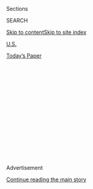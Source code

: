 <div id="app">

<div>

<div>

<div>

<div class="NYTAppHideMasthead css-1q2w90k e1suatyy0">

<div class="section css-ui9rw0 e1suatyy2">

<div class="css-eph4ug er09x8g0">

<div class="css-6n7j50">

</div>

<span class="css-1dv1kvn">Sections</span>

<div class="css-10488qs">

<span class="css-1dv1kvn">SEARCH</span>

</div>

[Skip to content](#site-content)[Skip to site
index](#site-index)

</div>

<div id="masthead-section-label" class="css-1wr3we4 eaxe0e00">

[U.S.](https://www.nytimes.com/section/us)

</div>

<div class="css-10698na e1huz5gh0">

</div>

</div>

<div id="masthead-bar-one" class="section hasLinks css-15hmgas e1csuq9d3">

<div class="css-uqyvli e1csuq9d0">

</div>

<div class="css-1uqjmks e1csuq9d1">

</div>

<div class="css-9e9ivx">

[](https://myaccount.nytimes.com/auth/login?response_type=cookie&client_id=vi)

</div>

<div class="css-1bvtpon e1csuq9d2">

[Today’s
Paper](https://www.nytimes.com/section/todayspaper)

</div>

</div>

</div>

</div>

<div data-aria-hidden="false">

<div id="site-content" data-role="main">

<div>

<div class="css-1aor85t" style="opacity:0.000000001;z-index:-1;visibility:hidden">

<div class="css-1hqnpie">

<div class="css-epjblv">

<span class="css-17xtcya">[U.S.](/section/us)</span><span class="css-x15j1o">|</span><span class="css-fwqvlz">Citing
Climate Change, Obama Rejects Construction of Keystone XL Oil
Pipeline</span>

</div>

<div class="css-k008qs">

<div class="css-1iwv8en">

<span class="css-18z7m18"></span>

<div>

</div>

</div>

<span class="css-1n6z4y">https://nyti.ms/1WCilTy</span>

<div class="css-1705lsu">

<div class="css-4xjgmj">

<div class="css-4skfbu" data-role="toolbar" data-aria-label="Social Media Share buttons, Save button, and Comments Panel with current comment count" data-testid="share-tools">

  - 
  - 
  - 
  - 
    
    <div class="css-6n7j50">
    
    </div>

  - 
  - 

</div>

</div>

</div>

</div>

</div>

</div>

<div class="css-13pd83m">

</div>

<div id="top-wrapper" class="css-1sy8kpn">

<div id="top-slug" class="css-l9onyx">

Advertisement

</div>

[Continue reading the main
story](#after-top)

<div class="ad top-wrapper" style="text-align:center;height:100%;display:block;min-height:250px">

<div id="top" class="place-ad" data-position="top" data-size-key="top">

</div>

</div>

<div id="after-top">

</div>

</div>

<div id="sponsor-wrapper" class="css-1hyfx7x">

<div id="sponsor-slug" class="css-19vbshk">

Supported by

</div>

[Continue reading the main
story](#after-sponsor)

<div id="sponsor" class="ad sponsor-wrapper" style="text-align:center;height:100%;display:block">

</div>

<div id="after-sponsor">

</div>

</div>

<div class="css-1vkm6nb ehdk2mb0">

# Citing Climate Change, Obama Rejects Construction of Keystone XL Oil Pipeline

</div>

![<span class="css-16f3y1r e13ogyst0">The president said the Keystone XL
oil pipeline would not be built, ending a seven-year review of the
project, a subject of climate policy
debate.</span><span class="css-cch8ym"><span class="css-1dv1kvn">Credit</span><span class="css-cnj6d5 e1z0qqy90" itemprop="copyrightHolder"><span class="css-1ly73wi e1tej78p0">Credit...</span><span>Mandel
Ngan/Agence France-Presse — Getty
Images</span></span></span>](https://static01.nyt.com/images/2015/11/07/us/07keystone-hp2/07keystone-hp2-videoSixteenByNine1050-v3.jpg)

<div class="css-xt80pu e12qa4dv0">

<div class="css-18e8msd">

<div class="css-vp77d3 epjyd6m0">

<div class="css-1baulvz">

By [<span class="css-1baulvz last-byline" itemprop="name">Coral
Davenport</span>](https://www.nytimes.com/by/coral-davenport)

</div>

</div>

  - Nov. 6,
    2015

  - 
    
    <div class="css-4xjgmj">
    
    <div class="css-d8bdto" data-role="toolbar" data-aria-label="Social Media Share buttons, Save button, and Comments Panel with current comment count" data-testid="share-tools">
    
      - 
      - 
      - 
      - 
        
        <div class="css-6n7j50">
        
        </div>
    
      - 
      - 
    
    </div>
    
    </div>

</div>

</div>

<div class="section meteredContent css-1r7ky0e" name="articleBody" itemprop="articleBody">

<div class="css-1fanzo5 StoryBodyCompanionColumn">

<div class="css-53u6y8">

WASHINGTON — President Obama announced on Friday that he had rejected
the request from a Canadian company to build the Keystone XL oil
pipeline, ending a seven-year review that had become a symbol of the
debate over his climate policies.

Mr. Obama’s denial of the proposed 1,179-mile pipeline, which would have
carried 800,000 barrels a day of carbon-heavy petroleum from the
Canadian oil sands to the Gulf Coast, comes as he seeks to build an
ambitious legacy on climate change.

“America is now a global leader when it comes to taking serious action
to fight climate change,” Mr. Obama said in remarks from the White
House. “And, frankly, approving this project would have undercut that
global leadership.”

The move was made ahead of a major [United Nations summit meeting on
climate
change](http://www.nytimes.com/news-event/un-climate-change-conference)
to be held in Paris in December, when Mr. Obama hopes to help broker a
historic agreement committing the world’s nations to enacting new
policies to counter global warming. While the rejection of the pipeline
is largely symbolic, Mr. Obama has sought to telegraph to other world
leaders that the United States is serious about acting on climate
change.

</div>

</div>

<div class="css-1fanzo5 StoryBodyCompanionColumn">

<div class="css-53u6y8">

The once-obscure Keystone project became a political symbol amid broader
clashes over energy, climate change and the economy. The rejection of a
single oil infrastructure project will have little impact on efforts to
reduce greenhouse gas pollution, but the pipeline plan gained an outsize
profile after environmental activists spent four years marching and
rallying against it in front of the White House and across the country.

Mr. Obama said that the pipeline has occupied what he called “an
overinflated role in our political discourse.”

“It has become a symbol too often used as a campaign cudgel by both
parties rather than a serious policy matter,” he said. “And all of this
obscured the fact that this pipeline would neither be a silver bullet
for the economy, as was promised by some, nor the express lane to
climate disaster proclaimed by others.”

Republicans and the oil industry had demanded that the president approve
the pipeline, which they said would create jobs and stimulate economic
growth. Many Democrats, particularly those in oil-producing states such
as North Dakota, also supported the project. In February, congressional
Democrats joined with Republicans in sending Mr. Obama a bill to speed
approval of the project, [but the president vetoed the
measure](http://www.nytimes.com/2015/02/25/us/politics/as-expected-obama-vetoes-keystone-xl-pipeline-bill.html "Times article").

</div>

</div>

<div class="css-1fanzo5 StoryBodyCompanionColumn">

<div class="css-53u6y8">

The rejection of the pipeline is one of several actions Mr. Obama has
taken as he intensifies his push on climate change in his last year in
office. In August, he announced his most significant climate policy, a
set of aggressive new regulations to cut emissions of planet-warming
carbon pollution from the nation’s power plants.

Both sides of the debate saw the Keystone rejection as a major symbolic
step, a sign that the president was willing to risk angering a
bipartisan majority of lawmakers in the pursuit of his environmental
agenda. And both supporters and critics of Mr. Obama saw the
surprisingly powerful influence of environmental activists in the
decision.

“Once the grass-roots movement on the Keystone pipeline mobilized, it
changed what it meant to the president,” said Douglas G. Brinkley, a
historian at Rice University who writes about presidential environmental
legacies. “It went from a routine infrastructure project to the symbol
of an era.”

Environmental activists cheered the decision as a vindication of their
influence.

“President Obama is the first world leader to reject a project because
of its effect on the climate,” said Bill McKibben, founder of the
activist group 350.org, which led the campaign against the pipeline.
“That gives him new stature as an environmental leader, and it
eloquently confirms the five years and millions of hours of work that
people of every kind put into this fight.”

Environmentalists had sought to block construction of the pipeline
because it would have provided a conduit for petroleum extracted from
the Canadian oil sands. The process of extracting that oil produces
about 17 percent more planet-warming greenhouse gases than the process
of extracting conventional
oil.

</div>

</div>

<div class="css-79elbk" data-testid="photoviewer-wrapper">

<div class="css-z3e15g" data-testid="photoviewer-wrapper-hidden">

</div>

<div class="css-1a48zt4 ehw59r15" data-testid="photoviewer-children">

![<span class="css-16f3y1r e13ogyst0" data-aria-hidden="true">Environmental
activists gathered on Friday outside the White House to thank the
president.</span><span class="css-cnj6d5 e1z0qqy90" itemprop="copyrightHolder"><span class="css-1ly73wi e1tej78p0">Credit...</span><span>Stephen
Crowley/The New York
Times</span></span>](https://static01.nyt.com/images/2015/11/07/us/07keystone-jp2/07keystone-jp2-articleLarge.jpg?quality=75&auto=webp&disable=upscale)

</div>

</div>

<div class="css-1fanzo5 StoryBodyCompanionColumn">

<div class="css-53u6y8">

But numerous State Department reviews concluded that construction of the
pipeline would have little impact on whether that type of oil was
burned, because it was already being extracted and moving to market via
rail and existing pipelines. In citing his reason for the decision, Mr.
Obama noted the State Department findings that construction of the
pipeline would not have created a significant number of new jobs,
lowered oil or gasoline prices or significantly reduced American
dependence on foreign oil.

</div>

</div>

<div class="css-1fanzo5 StoryBodyCompanionColumn">

<div class="css-53u6y8">

“From a market perspective, the industry can find a different way to
move that oil,” said Christine Tezak, an energy market analyst at
ClearView Energy Partners, a Washington firm. “How long it takes is just
a result of oil prices. If prices go up, companies will get the oil
out.”

However, a State Department review also found that demand for the oil
sands fuel would drop if oil prices fell below $65 a barrel, since
moving oil by rail is more expensive than using a pipeline. An
Environmental Protection Agency review of the project this year noted
that under such circumstances, construction of the pipeline could be
seen as contributing to emissions, since companies might be less likely
to move the oil via expensive rail when oil prices are low — but would
be more likely to move it cheaply via the pipeline. The price of oil has
plummeted this year, hovering at less than $50 a barrel.

The recent election of a new Canadian prime minister, Justin Trudeau,
may also have influenced Mr. Obama’s decision. Mr. Trudeau’s
predecessor, Stephen Harper, had pushed the issue as a top priority in
the relationship between the United States and Canada, personally urging
Mr. Obama to approve the project. Blocking the project during the Harper
administration would have bruised ties with a crucial ally.

While Mr. Trudeau also supports construction of the Keystone pipeline,
he has not made the issue central to Canada’s relationship with the
United States, and has criticized Mr. Harper for presenting Canada’s
position as an ultimatum, while not taking substantial action on climate
change related to the oil sands.

Mr. Trudeau did not raise the issue during his first post-election
conversation with Mr. Obama.

The construction would have had little impact on the nation’s economy. A
State Department analysis concluded that building the pipeline would
have created jobs, but the total number represented less than one-tenth
of 1 percent of the nation’s total employment. The analysis estimated
that Keystone would support 42,000 temporary jobs over its two-year
construction period — about 3,900 of them in construction and the rest
in indirect support jobs, such as food service. The department estimated
that the project would create about 35 permanent jobs.

Republicans and the oil industry criticized Mr. Obama for what they have
long said was his acquiescence to the pressure of activists and
environmentally minded political donors.

</div>

</div>

![<span class="css-16f3y1r e13ogyst0">As Washington debates Keystone XL,
here’s how the 1,179-mile pipeline became so
political.</span><span class="css-cch8ym"><span class="css-1dv1kvn">Credit</span><span class="css-cnj6d5 e1z0qqy90" itemprop="copyrightHolder"><span class="css-1ly73wi e1tej78p0">Credit...</span><span>Andrew
Cullen/Reuters</span></span></span>](https://static01.nyt.com/images/2015/02/12/us/12KEYSTONE2/12KEYSTONE2-videoSixteenByNine1050.jpg)

<div class="css-1fanzo5 StoryBodyCompanionColumn">

<div class="css-53u6y8">

“A decision this poorly made is not symbolic, but deeply cynical,” said
Senator Lisa Murkowski, the Alaska Republican who leads the Senate
Energy and Natural Resources Committee. “It does not rest on the facts —
it continues to distort them.”

</div>

</div>

<div class="css-1fanzo5 StoryBodyCompanionColumn">

<div class="css-53u6y8">

Jack Gerard, the head of the American Petroleum Institute, which lobbies
for oil companies, said in a statement, “Unfortunately for the majority
of Americans who have said they want the jobs and economic benefits
Keystone XL represents, the White House has placed political
calculations above sound science.”

Russ Girling, the president and chief executive of TransCanada, said in
a statement that the president’s decision was not consistent with the
State Department’s review. “Today, misplaced symbolism was chosen over
merit and science,” said Mr. Girling, whose company is based in Calgary,
Alberta. “Rhetoric won out over reason.”

The statement said that the company was reviewing the decision but
offered no indication if it planned to submit a new application. If a
Republican wins the 2016 presidential election, a new submission of the
pipeline permit application could yield a different outcome.

“President Obama’s rejection of the Keystone XL pipeline is a huge
mistake, and is the latest reminder that this administration continues
to prioritize the demands of radical environmentalists over America’s
energy security,” said Senator Marco Rubio of Florida, who is seeking
the Republican nomination for president. “When I’m president, Keystone
will be approved, and President Obama’s backward energy policies will
come to an end.”

As Mr. Obama seeks to carve out a substantial environmental legacy, his
decision on the pipeline pales in import compared with his use of
Environmental Protection Agency regulations. The power plant rules he
announced in August have met with legal challenges, but if they are put
in place, they could lead to a transformation of the nation’s energy
economy, shuttering fossil fuel plants and rapidly increasing production
of wind and solar.

Those rules are at the heart of Mr. Obama’s push for a global agreement.

But advocates of the agreement said that the Keystone decision, even
though it is largely symbolic, could show other countries that Mr. Obama
is willing to make tough choices about climate change.

“The rejection of the Keystone permit was key for the president to keep
his climate chops at home and with the rest of the world,” said Durwood
Zaelke, the president of the Institute for Governance and Sustainable
Development, a Washington research organization.

</div>

</div>

</div>

<div>

</div>

<div>

</div>

<div>

</div>

<div>

<div id="bottom-wrapper" class="css-1ede5it">

<div id="bottom-slug" class="css-l9onyx">

Advertisement

</div>

[Continue reading the main
story](#after-bottom)

<div id="bottom" class="ad bottom-wrapper" style="text-align:center;height:100%;display:block;min-height:90px">

</div>

<div id="after-bottom">

</div>

</div>

</div>

</div>

</div>

## Site Index

<div>

</div>

## Site Information Navigation

  - [© <span>2020</span> <span>The New York Times
    Company</span>](https://help.nytimes.com/hc/en-us/articles/115014792127-Copyright-notice)

<!-- end list -->

  - [NYTCo](https://www.nytco.com/)
  - [Contact
    Us](https://help.nytimes.com/hc/en-us/articles/115015385887-Contact-Us)
  - [Work with us](https://www.nytco.com/careers/)
  - [Advertise](https://nytmediakit.com/)
  - [T Brand Studio](http://www.tbrandstudio.com/)
  - [Your Ad
    Choices](https://www.nytimes.com/privacy/cookie-policy#how-do-i-manage-trackers)
  - [Privacy](https://www.nytimes.com/privacy)
  - [Terms of
    Service](https://help.nytimes.com/hc/en-us/articles/115014893428-Terms-of-service)
  - [Terms of
    Sale](https://help.nytimes.com/hc/en-us/articles/115014893968-Terms-of-sale)
  - [Site
    Map](https://spiderbites.nytimes.com)
  - [Help](https://help.nytimes.com/hc/en-us)
  - [Subscriptions](https://www.nytimes.com/subscription?campaignId=37WXW)

</div>

</div>

</div>

</div>

